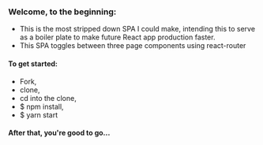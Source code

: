 ### Welcome, to the beginning:
- This is the most stripped down SPA I could make, intending this to serve as a boiler plate to make future React app production faster.
- This SPA toggles between three page components using react-router

#### To get started:
- Fork,
- clone,
- cd into the clone,
- $ npm install,
- $ yarn start
#### After that, you're good to go...
